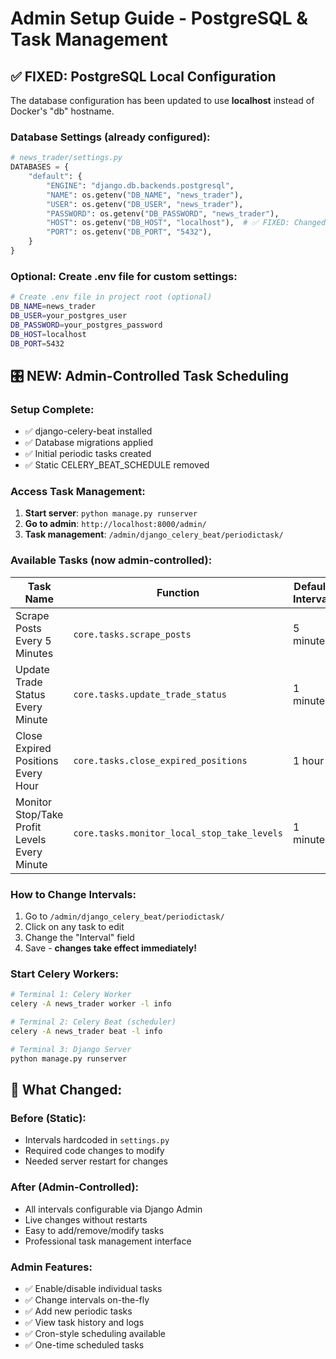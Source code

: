 # Admin Setup Guide - PostgreSQL & Task Management

## ✅ FIXED: PostgreSQL Local Configuration

The database configuration has been updated to use **localhost** instead of Docker's "db" hostname.

### Database Settings (already configured):
```python
# news_trader/settings.py
DATABASES = {
    "default": {
        "ENGINE": "django.db.backends.postgresql",
        "NAME": os.getenv("DB_NAME", "news_trader"),
        "USER": os.getenv("DB_USER", "news_trader"), 
        "PASSWORD": os.getenv("DB_PASSWORD", "news_trader"),
        "HOST": os.getenv("DB_HOST", "localhost"),  # ✅ FIXED: Changed from "db"
        "PORT": os.getenv("DB_PORT", "5432"),
    }
}
```

### Optional: Create .env file for custom settings:
```bash
# Create .env file in project root (optional)
DB_NAME=news_trader
DB_USER=your_postgres_user
DB_PASSWORD=your_postgres_password
DB_HOST=localhost
DB_PORT=5432
```

## 🎛️ NEW: Admin-Controlled Task Scheduling

### Setup Complete:
- ✅ django-celery-beat installed
- ✅ Database migrations applied
- ✅ Initial periodic tasks created
- ✅ Static CELERY_BEAT_SCHEDULE removed

### Access Task Management:
1. **Start server**: `python manage.py runserver`
2. **Go to admin**: `http://localhost:8000/admin/`
3. **Task management**: `/admin/django_celery_beat/periodictask/`

### Available Tasks (now admin-controlled):
| Task Name | Function | Default Interval |
|-----------|----------|------------------|
| Scrape Posts Every 5 Minutes | `core.tasks.scrape_posts` | 5 minutes |
| Update Trade Status Every Minute | `core.tasks.update_trade_status` | 1 minute |
| Close Expired Positions Every Hour | `core.tasks.close_expired_positions` | 1 hour |
| Monitor Stop/Take Profit Levels Every Minute | `core.tasks.monitor_local_stop_take_levels` | 1 minute |

### How to Change Intervals:
1. Go to `/admin/django_celery_beat/periodictask/`
2. Click on any task to edit
3. Change the "Interval" field
4. Save - **changes take effect immediately!**

### Start Celery Workers:
```bash
# Terminal 1: Celery Worker
celery -A news_trader worker -l info

# Terminal 2: Celery Beat (scheduler)  
celery -A news_trader beat -l info

# Terminal 3: Django Server
python manage.py runserver
```

## 🚀 What Changed:

### Before (Static):
- Intervals hardcoded in `settings.py`
- Required code changes to modify
- Needed server restart for changes

### After (Admin-Controlled):
- All intervals configurable via Django Admin
- Live changes without restarts
- Easy to add/remove/modify tasks
- Professional task management interface

### Admin Features:
- ✅ Enable/disable individual tasks
- ✅ Change intervals on-the-fly
- ✅ Add new periodic tasks
- ✅ View task history and logs
- ✅ Cron-style scheduling available
- ✅ One-time scheduled tasks 